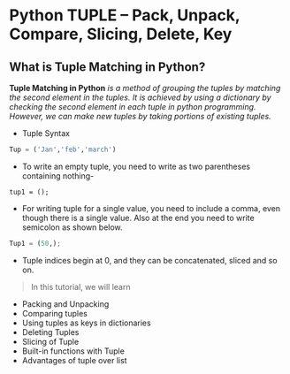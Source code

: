 # Python TUPLE – Pack, Unpack, Compare, Slicing, Delete, Key

## What is Tuple Matching in Python?

**Tuple Matching in Python** *is a method of grouping the tuples by matching the second element in the tuples. It is achieved by using a dictionary by checking the second element in each tuple in python programming. However, we can make new tuples by taking portions of existing tuples.*

- Tuple Syntax

```py
Tup = ('Jan','feb','march')
```

- To write an empty tuple, you need to write as two parentheses containing nothing-

```
tup1 = ();
```

- For writing tuple for a single value, you need to include a comma, even though there is a single value. Also at the end you need to write semicolon as shown below.

```py
Tup1 = (50,);
```

- Tuple indices begin at 0, and they can be concatenated, sliced and so on.

> In this tutorial, we will learn

- Packing and Unpacking
- Comparing tuples
- Using tuples as keys in dictionaries
- Deleting Tuples
- Slicing of Tuple
- Built-in functions with Tuple
- Advantages of tuple over list

